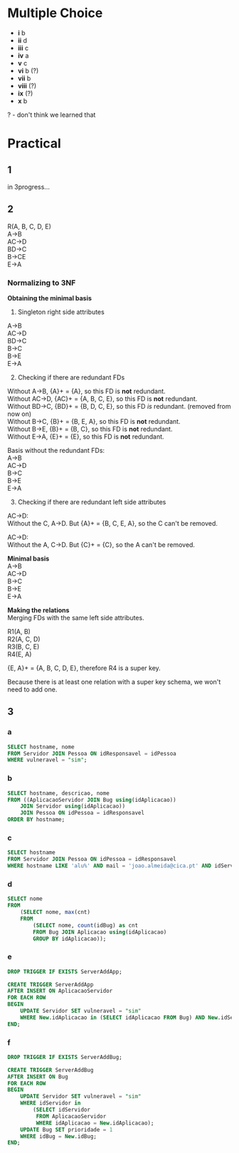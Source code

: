 # Multiple Choice

- **i** b
- **ii** d
- **iii** c
- **iv** a
- **v** c
- **vi** b (?)
- **vii** b
- **viii** (?)
- **ix** (?)
- **x** b

? - don't think we learned that


# Practical

## 1

in 3progress...

## 2

R(A, B, C, D, E)<br/>
A->B<br/>
AC->D<br/>
BD->C<br/>
B->CE<br/>
E->A

### Normalizing to 3NF

**Obtaining the minimal basis**

1) Singleton right side attributes

A->B<br/>
AC->D<br/>
BD->C<br/>
B->C<br/>
B->E<br/>
E->A

2) Checking if there are redundant FDs

Without A->B, {A}+ = {A}, so this FD is **not** redundant.<br/>
Without AC->D, {AC}+ = {A, B, C, E}, so this FD is **not** redundant.<br/>
Without BD->C, {BD}+ = {B, D, C, E}, so this FD *is* redundant. (removed from now on)<br/>
Without B->C, {B}+ = {B, E, A}, so this FD is **not** redundant.<br/>
Without B->E, {B}+ = {B, C}, so this FD is **not** redundant.<br/>
Without E->A, {E}+ = {E}, so this FD is **not** redundant.

Basis without the redundant FDs:<br/>
A->B<br/>
AC->D<br/>
B->C<br/>
B->E<br/>
E->A

3) Checking if there are redundant left side attributes

AC->D:<br/>
Without the C, A->D. But {A}+ = {B, C, E, A}, so the C can't be removed.

AC->D:<br/>
Without the A, C->D. But {C}+ = {C}, so the A can't be removed.

**Minimal basis**<br/>
A->B<br/>
AC->D<br/>
B->C<br/>
B->E<br/>
E->A


**Making the relations**<br/>
Merging FDs with the same left side attributes.

R1(A, B)<br/>
R2(A, C, D)<br/>
R3(B, C, E)<br/>
R4(E, A)

{E, A}+ = {A, B, C, D, E}, therefore R4 is a super key.

Because there is at least one relation with a super key schema, we won't need to add one.

## 3

### a

```sql
SELECT hostname, nome
FROM Servidor JOIN Pessoa ON idResponsavel = idPessoa
WHERE vulneravel = "sim";
```

### b

```sql
SELECT hostname, descricao, nome
FROM ((AplicacaoServidor JOIN Bug using(idAplicacao)) 
    JOIN Servidor using(idAplicacao)) 
    JOIN Pessoa ON idPessoa = idResponsavel
ORDER BY hostname;
```

### c

```sql
SELECT hostname
FROM Servidor JOIN Pessoa ON idPessoa = idResponsavel
WHERE hostname LIKE 'alu%' AND mail = 'joao.almeida@cica.pt' AND idServidor IN (SELECT idServidor FROM Bug JOIN AplicacaoServidor using(idAplicacao));
```

### d

```sql
SELECT nome
FROM
    (SELECT nome, max(cnt)
    FROM
        (SELECT nome, count(idBug) as cnt
        FROM Bug JOIN Aplicacao using(idAplicacao)
        GROUP BY idAplicacao));
```

### e

```sql
DROP TRIGGER IF EXISTS ServerAddApp;

CREATE TRIGGER ServerAddApp
AFTER INSERT ON AplicacaoServidor
FOR EACH ROW
BEGIN
    UPDATE Servidor SET vulneravel = "sim"
    WHERE New.idAplicacao in (SELECT idAplicacao FROM Bug) AND New.idServidor = Servidor.idServidor;
END;
```

### f

```sql
DROP TRIGGER IF EXISTS ServerAddBug;

CREATE TRIGGER ServerAddBug
AFTER INSERT ON Bug
FOR EACH ROW
BEGIN
    UPDATE Servidor SET vulneravel = "sim"
    WHERE idServidor in 
        (SELECT idServidor 
         FROM AplicacaoServidor
         WHERE idAplicacao = New.idAplicacao);
    UPDATE Bug SET prioridade = 1
    WHERE idBug = New.idBug;
END;
```
